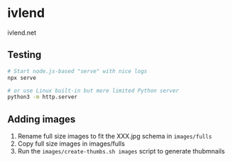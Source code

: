 # ivlend
ivlend.net

## Testing
```sh
# Start node.js-based "serve" with nice logs
npx serve

# or use Linux built-in but more limited Python server
python3 -m http.server
```

## Adding images
1. Rename full size images to fit the XXX.jpg schema in `images/fulls`
2. Copy full size images in images/fulls
3. Run the `images/create-thumbs.sh images` script to generate thubmnails
